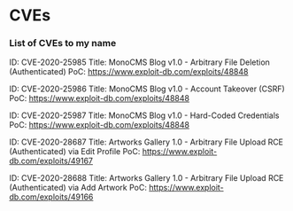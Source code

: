 # CVEs
### List of CVEs to my name


ID: CVE-2020-25985
Title: MonoCMS Blog v1.0 - Arbitrary File Deletion (Authenticated)
PoC: https://www.exploit-db.com/exploits/48848

ID: CVE-2020-25986
Title: MonoCMS Blog v1.0 - Account Takeover (CSRF)
PoC: https://www.exploit-db.com/exploits/48848

ID: CVE-2020-25987
Title: MonoCMS Blog v1.0 - Hard-Coded Credentials
PoC: https://www.exploit-db.com/exploits/48848

ID: CVE-2020-28687
Title: Artworks Gallery 1.0 - Arbitrary File Upload RCE (Authenticated) via Edit Profile
PoC: https://www.exploit-db.com/exploits/49167

ID: CVE-2020-28688
Title: Artworks Gallery 1.0 - Arbitrary File Upload RCE (Authenticated) via Add Artwork
PoC: https://www.exploit-db.com/exploits/49166
